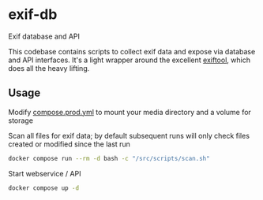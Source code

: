 # exif-db
Exif database and API

This codebase contains scripts to collect exif data and expose via database and API interfaces.  It's a light wrapper around the excellent [exiftool](https://exiftool.org/), which does all the heavy lifting.

## Usage

Modify [compose.prod.yml](./src/compose.prod.yaml) to mount your media directory and a volume for storage


Scan all files for exif data; by default subsequent runs will only check files created or modified since the last run
```bash
docker compose run --rm -d bash -c "/src/scripts/scan.sh"
```

Start webservice / API
```bash
docker compose up -d
```
